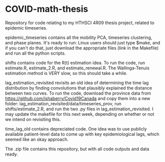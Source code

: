 # COVID-math-thesis
Repository for code relating to my HTHSCI 4R09 thesis project, related to epidemic timeseries.

epidemic_timeseries contains all the mobility PCA, timeseries clustering, and phase planes. It's ready to run: Linux users should just type $make, and if you can't do that, just download the appropriate files (link in the Makefile) and run all the python scripts.

shifts contains code for the R(t) estimation idea. To run the code, run estimate.R, estimate_2.R, and estimate_renewal.R. The Wallinga-Tenuis estimation method is VERY slow, so this should take a while.

lag_estimation_revisited revisits an old idea of determining the time lag distribution by finding convolutions that plausibly explained the distance between two curves. To run the code, download the province data from https://github.com/ishaberry/Covid19Canada and copy them into a new folder: lag_estimation_revisited/data/timeseries_prov, run shifts/estimate_2.R, and run the two .py files in lag_estimation_revisited. I may update the makefile for this next week, depending on whether or not we intend on revisiting this.

time_lag_old contains depreciated code. One idea was to use publicly available patient-level data to come up with key epidemiological lags, which seemed like an okay approach.

The .zip file contains this repository, but with all code outputs and data ready.